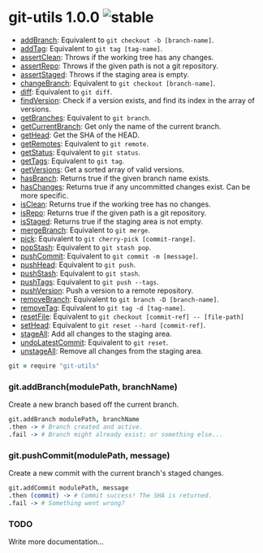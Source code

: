 
# git-utils 1.0.0 ![stable](https://img.shields.io/badge/stability-stable-4EBA0F.svg?style=flat)

- [addBranch](): Equivalent to `git checkout -b [branch-name]`.
- [addTag](): Equivalent to `git tag [tag-name]`.
- [assertClean](): Throws if the working tree has any changes.
- [assertRepo](): Throws if the given path is not a git repository.
- [assertStaged](): Throws if the staging area is empty.
- [changeBranch](): Equivalent to `git checkout [branch-name]`.
- [diff](): Equivalent to `git diff`.
- [findVersion](): Check if a version exists, and find its index in the array of versions.
- [getBranches](): Equivalent to `git branch`.
- [getCurrentBranch](): Get only the name of the current branch.
- [getHead](): Get the SHA of the HEAD.
- [getRemotes](): Equivalent to `git remote`.
- [getStatus](): Equivalent to `git status`.
- [getTags](): Equivalent to `git tag`.
- [getVersions](): Get a sorted array of valid versions.
- [hasBranch](): Returns true if the given branch name exists.
- [hasChanges](): Returns true if any uncommitted changes exist. Can be more specific.
- [isClean](): Returns true if the working tree has no changes.
- [isRepo](): Returns true if the given path is a git repository.
- [isStaged](): Returns true if the staging area is not empty.
- [mergeBranch](): Equivalent to `git merge`.
- [pick](): Equivalent to `git cherry-pick [commit-range]`.
- [popStash](): Equivalent to `git stash pop`.
- [pushCommit](): Equivalent to `git commit -m [message]`.
- [pushHead](): Equivalent to `git push`.
- [pushStash](): Equivalent to `git stash`.
- [pushTags](): Equivalent to `git push --tags`.
- [pushVersion](): Push a version to a remote repository.
- [removeBranch](): Equivalent to `git branch -D [branch-name]`.
- [removeTag](): Equivalent to `git tag -d [tag-name]`.
- [resetFile](): Equivalent to `git checkout [commit-ref] -- [file-path]`
- [setHead](): Equivalent to `git reset --hard [commit-ref]`.
- [stageAll](): Add all changes to the staging area.
- [undoLatestCommit](): Equivalent to `git reset`.
- [unstageAll](): Remove all changes from the staging area.

```coffee
git = require "git-utils"
```

### git.addBranch(modulePath, branchName)

Create a new branch based off the current branch.

```coffee
git.addBranch modulePath, branchName
.then -> # Branch created and active.
.fail -> # Branch might already exist; or something else...
```

### git.pushCommit(modulePath, message)

Create a new commit with the current branch's staged changes.

```coffee
git.addCommit modulePath, message
.then (commit) -> # Commit success! The SHA is returned.
.fail -> # Something went wrong?
```

### TODO

Write more documentation...
